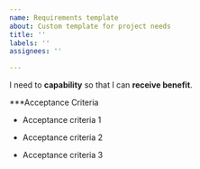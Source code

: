 ```yaml
---
name: Requirements template
about: Custom template for project needs
title: ''
labels: ''
assignees: ''

---
```


I need to **capability** so that I can **receive benefit**.


***Acceptance Criteria

- Acceptance criteria 1

- Acceptance criteria 2

- Acceptance criteria 3
